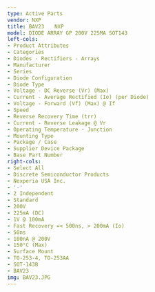 ```yaml
---
type: Active Parts
vendor: NXP
title: BAV23　　NXP
model: DIODE ARRAY GP 200V 225MA SOT143
left-cols:
- Product Attributes
- Categories
- Diodes - Rectifiers - Arrays
- Manufacturer
- Series
- Diode Configuration
- Diode Type
- Voltage - DC Reverse (Vr) (Max)
- Current - Average Rectified (Io) (per Diode)
- Voltage - Forward (Vf) (Max) @ If
- Speed
- Reverse Recovery Time (trr)
- Current - Reverse Leakage @ Vr
- Operating Temperature - Junction
- Mounting Type
- Package / Case
- Supplier Device Package
- Base Part Number
right-cols:
- Select All
- Discrete Semiconductor Products
- Nexperia USA Inc.
- '-'
- 2 Independent
- Standard
- 200V
- 225mA (DC)
- 1V @ 100mA
- Fast Recovery =< 500ns, > 200mA (Io)
- 50ns
- 100nA @ 200V
- 150°C (Max)
- Surface Mount
- TO-253-4, TO-253AA
- SOT-143B
- BAV23
img: BAV23.JPG
---
```

